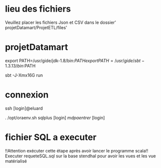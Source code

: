 # lieu des fichiers

Veuillez placer les fichiers Json et CSV dans le dossier' projetDatamart/ProjetETL/files'

# projetDatamart

export PATH=/usr/gide/jdk-1.8/bin:$PATH
export PATH=/usr/gide/sbt-1.3.13/bin:$PATH

sbt -J-Xmx16G run

# connexion

ssh [login]@eluard

. /opt/oraenv.sh
sqlplus [login] 
$mdp a entrer$ [login]

# fichier SQL a executer

!!Attention exécuter cette étape après avoir lancer le programme scala!!
Executer requeteSQL.sql sur la base stendhal pour avoir les vues et les vue matérialisé

